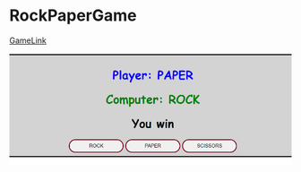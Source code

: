 # RockPaperGame

[GameLink](https://mohamadnoor991.github.io/SnakeFeeding/)

![gamePhoto](https://github.com/mohamadnoor991/RockPaperGame/blob/main/gamephoto.png)
